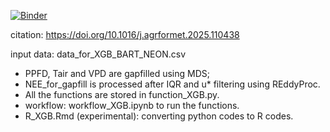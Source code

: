 [![Binder](https://mybinder.org/badge_logo.svg)](https://mybinder.org/v2/gh/YujieLiu666/NEON_gapfill_test/HEAD)

citation: https://doi.org/10.1016/j.agrformet.2025.110438 

input data: data_for_XGB_BART_NEON.csv
- PPFD, Tair and VPD are gapfilled using MDS;
- NEE_for_gapfill is processed after IQR and u* filtering using REddyProc.
- All the functions are stored in function_XGB.py.
- workflow: workflow_XGB.ipynb to run the functions.
- R_XGB.Rmd (experimental): converting python codes to R codes.
